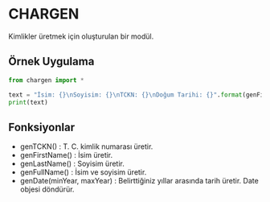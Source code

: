 # CHARGEN
Kimlikler üretmek için oluşturulan bir modül.

## Örnek Uygulama
```python
from chargen import *

text = "İsim: {}\nSoyisim: {}\nTCKN: {}\nDoğum Tarihi: {}".format(genFirstName(), genLastName(), genTCKN(), genDate(1960, 2010).format('dd.mm.yyyy'))
print(text)
```

## Fonksiyonlar
- genTCKN() : T. C. kimlik numarası üretir.
- genFirstName() : İsim üretir.
- genLastName() : Soyisim üretir.
- genFullName() : İsim ve soyisim üretir.
- genDate(minYear, maxYear) : Belirttiğiniz yıllar arasında tarih üretir. Date objesi döndürür.
